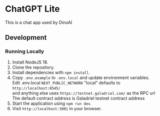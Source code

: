 # ChatGPT Lite

This is a chat app used by DinoAI

## Development

### Running Locally

1. Install NodeJS 18.
2. Clone the repository.
3. Install dependencies with `npm install`.
4. Copy `.env.example` to `.env.local` and update environment variables.  
   Edit .env.local
   `NEXT_PUBLIC_NETWORK` "local" defaults to `http://localhost:8545/`  
   and anything else uses `https://testnet.galadriel.com/` as the RPC url  
   The default contract address is Galadriel testnet contract address
5. Start the application using `npm run dev`.
6. Visit `http://localhost:3001` in your browser.

